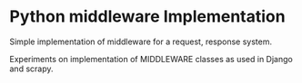 # Python middleware Implementation

Simple implementation of middleware for a request, response system.

Experiments on implementation of MIDDLEWARE classes as used in 
Django and scrapy.